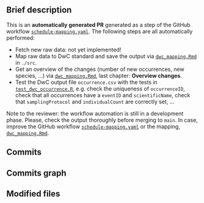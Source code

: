 ## Brief description

This is an **automatically generated PR** generated as a step of the GitHub
workflow
[`schedule-mapping.yaml`](https://github.com/riparias/vmm-rattenapp-occurrences/blob/automatic-update/.github/workflows/schedule-mapping.yaml).
The following steps are all automatically performed:

-   Fetch new raw data: not yet implemented!
-   Map raw data to DwC standard and save the output via
[`dwc_mapping.Rmd`](https://github.com/riparias/vmm-rattenapp-occurrences/blob/automatic-update/src/dwc_mapping.Rmd)
in `./src`.
-   Get an overview of the changes (number of new occurrences, new species, ...)
via
[`dwc_mapping.Rmd`](https://github.com/riparias/vmm-rattenapp-occurrences/blob/automatic-update/src/dwc_mapping.Rmd),
last chapter: **Overview changes**.
-   Test the DwC output file `occurrence.csv` with the tests in
[`test_dwc_occurrence.R`](https://github.com/riparias/vmm-rattenapp-occurrences/blob/automatic-update/tests/test_dwc_occurrence.R),
e.g. check the uniqueness of `occurrenceID`, check that all occurrences have a
`eventID` and `scientificName`, check that `samplingProtocol` and
`individualCount` are correctly set, ...

Note to the reviewer: the workflow automation is still in a development phase.
Please, check the output thoroughly before merging to `main`. In case, improve
the GitHub workflow
[`schedule-mapping.yaml`](https://github.com/riparias/vmm-rattenapp-occurrences/blob/automatic-update/.github/workflows/schedule-mapping.yaml)
or the mapping,
[`dwc_mapping.Rmd`](https://github.com/riparias/vmm-rattenapp-occurrences/blob/automatic-update/src/dwc_mapping.Rmd).

## Commits

<!-- Diff summary - START -->

<!-- Diff summary - END -->

## Commits graph

<!-- Diff commits - START -->

<!-- Diff commits - END -->

## Modified files

<!-- Diff files - START -->

<!-- Diff files - END -->
